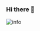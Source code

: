 ### Hi there 👋

![info](https://github-readme-stats.vercel.app/api?username=Maluns&show_icons=true&count_private=true&hide=prs&theme=dark)

<!--
**MaLuns/Maluns** is a ✨ _special_ ✨ repository because its `README.md` (this file) appears on your GitHub profile.

Here are some ideas to get you started:

- 🔭 I’m currently working on ...
- 🌱 I’m currently learning ...
- 👯 I’m looking to collaborate on ...
- 🤔 I’m looking for help with ...
- 💬 Ask me about ...
- 📫 How to reach me: ...
- 😄 Pronouns: ...
- ⚡ Fun fact: ...
-->
